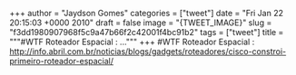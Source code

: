 
+++
author = "Jaydson Gomes"
categories = ["tweet"]
date = "Fri Jan 22 20:15:03 +0000 2010"
draft = false
image = "{TWEET_IMAGE}"
slug = "f3dd1980907968f5c9a47b66f2c42001f4bc91b2"
tags = ["tweet"]
title = """#WTF Roteador Espacial : ..."""
+++
#WTF Roteador Espacial : http://info.abril.com.br/noticias/blogs/gadgets/roteadores/cisco-constroi-primeiro-roteador-espacial/
